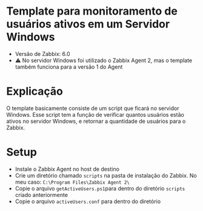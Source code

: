 # Template para monitoramento de usuários ativos em um Servidor Windows

- Versão de Zabbix: 6.0
- :warning: No servidor Windows foi utilizado o Zabbix Agent 2, mas o template também funciona para a versão 1 do Agent

# Explicação

O template basicamente consiste de um script que ficará no servidor Windows. Esse script tem a função de verificar quantos usuários estão ativos no servidor Windows, e retornar a quantidade de usuários para o Zabbix.

# Setup

- Instale o Zabbix Agent no host de destino
- Crie um diretório chamado `scripts` na pasta de instalação do Zabbix. No meu caso: `C:\Program Files\Zabbix Agent 2\`
- Copie o arquivo `getActiveUsers.ps1`para dentro do diretório `scripts` criado anteriormente
- Copie o arquivo `activeUsers.conf` para dentro do diretório
